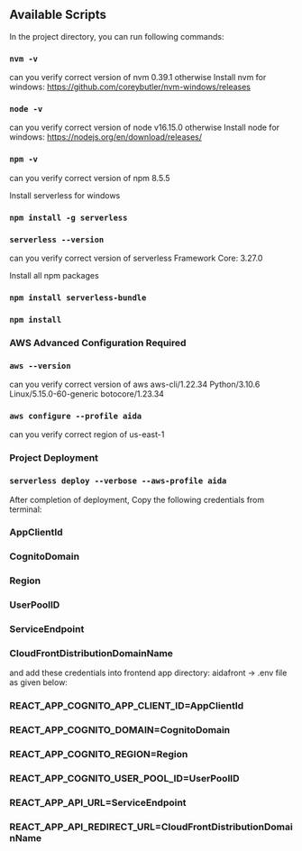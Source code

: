 ## Available Scripts

In the project directory, you can run following commands:

### `nvm -v`

can you verify correct version of nvm
0.39.1 otherwise Install nvm for windows: https://github.com/coreybutler/nvm-windows/releases

### `node -v`

can you verify correct version of node
v16.15.0 otherwise Install node for windows: https://nodejs.org/en/download/releases/

### `npm -v`

can you verify correct version of npm
8.5.5

Install serverless for windows

### `npm install -g serverless`

### `serverless --version`

can you verify correct version of serverless
Framework Core: 3.27.0

Install all npm packages 

### `npm install serverless-bundle`

### `npm install`

### AWS Advanced Configuration Required

### `aws --version`

can you verify correct version of aws
aws-cli/1.22.34 Python/3.10.6 Linux/5.15.0-60-generic botocore/1.23.34


### `aws configure --profile aida`

can you verify correct region of us-east-1

### Project Deployment

### `serverless deploy --verbose --aws-profile aida`

After completion of deployment, Copy the following credentials from terminal:

### AppClientId
### CognitoDomain
### Region
### UserPoolID
### ServiceEndpoint
### CloudFrontDistributionDomainName

and add these credentials into frontend app directory: aidafront -> .env file as given below:

### REACT_APP_COGNITO_APP_CLIENT_ID=AppClientId
### REACT_APP_COGNITO_DOMAIN=CognitoDomain
### REACT_APP_COGNITO_REGION=Region
### REACT_APP_COGNITO_USER_POOL_ID=UserPoolID
### REACT_APP_API_URL=ServiceEndpoint
### REACT_APP_API_REDIRECT_URL=CloudFrontDistributionDomainName